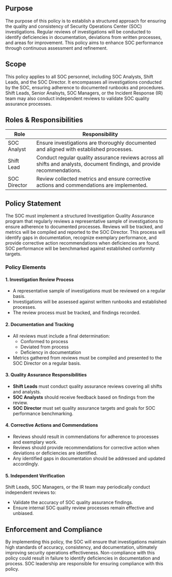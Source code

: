 ## Purpose
The purpose of this policy is to establish a structured approach for ensuring the quality and consistency of Security Operations Center (SOC) investigations. Regular reviews of investigations will be conducted to identify deficiencies in documentation, deviations from written processes, and areas for improvement. This policy aims to enhance SOC performance through continuous assessment and refinement.

## Scope
This policy applies to all SOC personnel, including SOC Analysts, Shift Leads, and the SOC Director. It encompasses all investigations conducted by the SOC, ensuring adherence to documented runbooks and procedures. Shift Leads, Senior Analsyts, SOC Managers, or the Incident Response (IR) team may also conduct independent reviews to validate SOC quality assurance processes.

## Roles & Responsibilities

| Role         | Responsibility                                                                                                            |
| ------------ | ------------------------------------------------------------------------------------------------------------------------- |
| SOC Analyst  | Ensure investigations are thoroughly documented and aligned with established processes.                                   |
| Shift Lead   | Conduct regular quality assurance reviews across all shifts and analysts, document findings, and provide recommendations. |
| SOC Director | Review collected metrics and ensure corrective actions and commendations are implemented.                                 |

## Policy Statement
The SOC must implement a structured Investigation Quality Assurance program that regularly reviews a representative sample of investigations to ensure adherence to documented processes. Reviews will be tracked, and metrics will be compiled and reported to the SOC Director. This process will identify gaps in documentation, recognize exemplary performance, and provide corrective action recommendations when deficiencies are found. SOC performance will be benchmarked against established conformity targets.

### Policy Elements
#### 1. Investigation Review Process

- A representative sample of investigations must be reviewed on a regular basis.
- Investigations will be assessed against written runbooks and established processes.
- The review process must be tracked, and findings recorded.

#### 2. Documentation and Tracking

- All reviews must include a final determination:
    - Conformed to process
    - Deviated from process
    - Deficiency in documentation
- Metrics gathered from reviews must be compiled and presented to the SOC Director on a regular basis.

#### 3. Quality Assurance Responsibilities

- **Shift Leads** must conduct quality assurance reviews covering all shifts and analysts.
- **SOC Analysts** should receive feedback based on findings from the review.
- **SOC Director** must set quality assurance targets and goals for SOC performance benchmarking.

#### 4. Corrective Actions and Commendations

- Reviews should result in commendations for adherence to processes and exemplary work.
- Reviews should provide recommendations for corrective action when deviations or deficiencies are identified.
- Any identified gaps in documentation should be addressed and updated accordingly.

#### 5. Independent Verification

Shift Leads, SOC Managers, or the IR team may periodically conduct independent reviews to:

- Validate the accuracy of SOC quality assurance findings.
- Ensure internal SOC quality review processes remain effective and unbiased.
 
 ## Enforcement and Compliance
 By implementing this policy, the SOC will ensure that investigations maintain high standards of accuracy, consistency, and documentation, ultimately improving security operations effectiveness. Non-compliance with this policy could result in failure to identify deficiencies in documentation and process. SOC leadership are responsible for ensuring compliance with this policy.